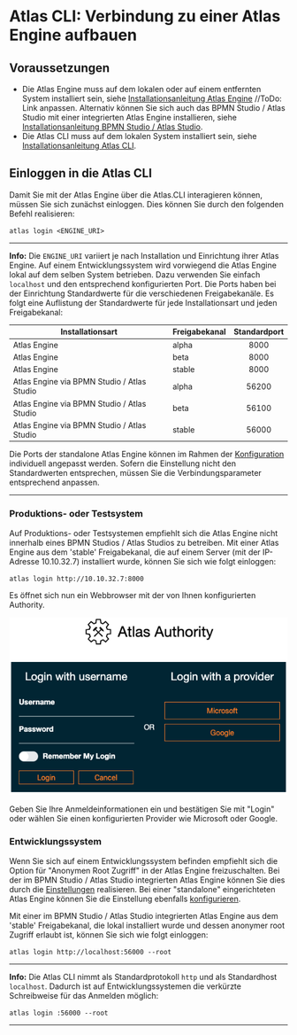 # Atlas CLI: Verbindung zu einer Atlas Engine aufbauen

## Voraussetzungen

* Die Atlas Engine muss auf dem lokalen oder auf einem entfernten System installiert sein, siehe [Installationsanleitung Atlas Engine](./install.md) //ToDo: Link anpassen. Alternativ können Sie sich auch das BPMN Studio / Atlas Studio mit einer integrierten Atlas Engine installieren, siehe [Installationsanleitung BPMN Studio / Atlas Studio](./install.md).
* Die Atlas CLI muss auf dem lokalen System installiert sein, siehe [Installationsanleitung Atlas CLI](./install.md).

## Einloggen in die Atlas CLI

Damit Sie mit der Atlas Engine über die Atlas.CLI interagieren können, müssen Sie sich zunächst einloggen. Dies können Sie durch den folgenden Befehl realisieren:

```shell
atlas login <ENGINE_URI>
```

---
**Info:**
Die `ENGINE_URI` variiert je nach Installation und Einrichtung ihrer Atlas Engine. Auf einem Entwicklungssystem wird vorwiegend die Atlas Engine lokal auf dem selben System betrieben. Dazu verwenden Sie einfach `localhost` und den entsprechend konfigurierten Port.
Die Ports haben bei der Einrichtung Standardwerte für die verschiedenen Freigabekanäle. Es folgt eine Auflistung der Standardwerte für jede Installationsart und jeden Freigabekanal:

| Installationsart                          | Freigabekanal | Standardport |
|-------------------------------------------|------------------------------|:------------:|
| Atlas Engine                    | alpha                        |     8000     |
| Atlas Engine                    | beta                         |     8000     |
| Atlas Engine                    | stable                       |     8000     |
| Atlas Engine via BPMN Studio / Atlas Studio | alpha                        |     56200    |
| Atlas Engine via BPMN Studio / Atlas Studio | beta                         |     56100    |
| Atlas Engine via BPMN Studio / Atlas Studio | stable                       |     56000    |

Die Ports der standalone Atlas Engine können im Rahmen der [Konfiguration](https://github.com/atlas-engine/AtlasEngine/master/docs/install.md) individuell angepasst werden. Sofern die Einstellung nicht den Standardwerten entsprechen, müssen Sie die Verbindungsparameter entsprechend anpassen.

---

### Produktions- oder Testsystem

Auf Produktions- oder Testsystemen empfiehlt sich die Atlas Engine nicht innerhalb eines BPMN Studios / Atlas Studios zu betreiben. Mit einer Atlas Engine aus dem 'stable' Freigabekanal, die auf einem Server (mit der IP-Adresse 10.10.32.7) installiert wurde, können Sie sich wie folgt einloggen:

```shell
atlas login http://10.10.32.7:8000
```

Es öffnet sich nun ein Webbrowser mit der von Ihnen konfigurierten Authority.

![alt text](./images/LoginWithAtlasAuthoriy.png "Einloggen mit der AtlasAuthoriy")

Geben Sie Ihre Anmeldeinformationen ein und bestätigen Sie mit "Login" oder wählen Sie einen konfigurierten Provider wie Microsoft oder Google.

### Entwicklungssystem

Wenn Sie sich auf einem Entwicklungssystem befinden empfiehlt sich die Option für "Anonymen Root Zugriff" in der Atlas Engine freizuschalten. Bei der im BPMN Studio / Atlas Studio integrierten Atlas Engine können Sie dies durch die [Einstellungen](./install.md) realisieren. Bei einer "standalone" eingerichteten Atlas Engine können Sie die Einstellung ebenfalls [konfigurieren](.install.md).

Mit einer im BPMN Studio / Atlas Studio integrierten Atlas Engine aus dem 'stable' Freigabekanal, die lokal installiert wurde und dessen anonymer root Zugriff erlaubt ist, können Sie sich wie folgt einloggen:

```shell
atlas login http://localhost:56000 --root
```

---
**Info:**
Die Atlas CLI nimmt als Standardprotokoll `http` und als Standardhost `localhost`. Dadurch ist auf Entwicklungssystemen die verkürzte Schreibweise für das Anmelden möglich:

```shell
atlas login :56000 --root
```

---
